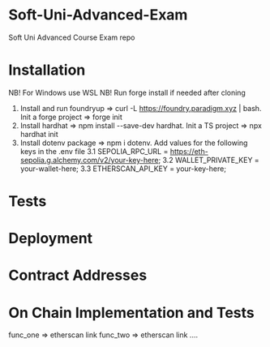 # Soft-Uni-Advanced-Exam

Soft Uni Advanced Course Exam repo

# Installation

NB! For Windows use WSL
NB! Run forge install if needed after cloning

1. Install and run foundryup => curl -L https://foundry.paradigm.xyz | bash. Init a forge project => forge init
2. Install hardhat => npm install --save-dev hardhat. Init a TS project => npx hardhat init
3. Install dotenv package => npm i dotenv. Add values for the following keys in the .env file
   3.1 SEPOLIA_RPC_URL = https://eth-sepolia.g.alchemy.com/v2/your-key-here;
   3.2 WALLET_PRIVATE_KEY = your-wallet-here;
   3.3 ETHERSCAN_API_KEY = your-key-here;

# Tests

# Deployment

# Contract Addresses

# On Chain Implementation and Tests

func_one => etherscan link
func_two => etherscan link
....
